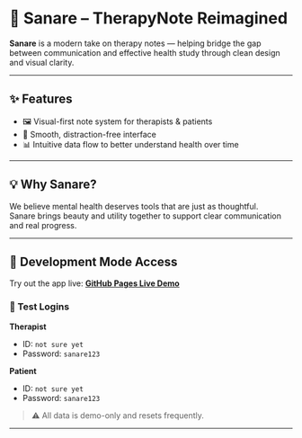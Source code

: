 # 🧠 Sanare – TherapyNote Reimagined

**Sanare** is a modern take on therapy notes — helping bridge the gap between communication and effective health study through clean design and visual clarity.

---

## ✨ Features

- 🖼️ Visual-first note system for therapists & patients  
- 🧘 Smooth, distraction-free interface  
- 📊 Intuitive data flow to better understand health over time

---

## 💡 Why Sanare?

We believe mental health deserves tools that are just as thoughtful.  
Sanare brings beauty and utility together to support clear communication and real progress.

---

## 🧪 Development Mode Access

Try out the app live: [**GitHub Pages Live Demo**](https://perdoee.github.io/therapynoteapp)  

### 🔐 Test Logins

**Therapist**  
- ID: `not sure yet`  
- Password: `sanare123`

**Patient**  
- ID: `not sure yet`  
- Password: `sanare123`

> ⚠️ All data is demo-only and resets frequently.

---

